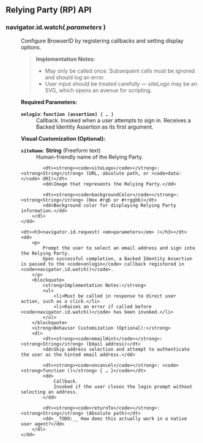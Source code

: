 ## Relying Party (RP) API

<dl>
    <dt><h3>navigator.id.watch( <em>parameters</em> )</h3></dt>
    <dd>
        <p>
            Configure BrowserID by registering callbacks and setting display options.
        </p>
        <blockquote>
            <strong>Implementation Notes:</strong>
            <ul>
                <li>May only be called once. Subsequent calls must be ignored and should log an error.</li>
                <li>User input should be treated carefully &mdash; siteLogo may be an SVG, which opens an avenue for scripting.</li>
            </ul>
        </blockquote>
        <strong>Required Parameters:</strong>
        <dl>
            <dt>
                <strong><code>onlogin</code></strong>:
                <code><strong>function (assertion)</strong> { … }</code>
            </dt>
            <dd>
                Callback.
                Invoked when a user attempts to sign in.
                Receives a Backed Identity Assertion as its first argument.
            </dd>
        </dl>
        <strong>Visual Customization (Optional):</strong>
        <dl>
            <dt><strong><code>siteName</code></strong>: <strong>String</strong> (Freeform text)</dt>
            <dd>Human-friendly name of the Relying Party.</dd>

            <dt><strong><code>siteLogo</code></strong>: <strong>String</strong> (URL, absolute path, or <code>data:</code> URI)</dt>
            <dd>Image that represents the Relying Party.</dd>

            <dt><strong><code>backgroundColor</code></strong>: <strong>String</strong> (Hex #rgb or #rrggbb)</dt>
            <dd>Background color for displaying Relying Party information.</dd>
        </dl>
    </dd>

    <dt><h3>navigator.id.request( <em>parameters</em> )</h3></dt>
    <dd>
        <p>
            Prompt the user to select an email address and sign into the Relying Party.
            Upon successful completion, a Backed Identity Assertion is passed to the <code>onlogin</code> callback registered in <code>navigator.id.watch()</code>.
        </p>
        <blockquote>
            <strong>Implementation Notes:</strong>
            <ul>
                <li>Must be called in response to direct user action, such as a click.</li>
                <li>Raises an error if called before <code>navigator.id.watch()</code> has been invoked.</li>
            </ul>
        </blockquote>
        <strong>Behavior Customization (Optional):</strong>
        <dl>
            <dt><strong><code>emailHint</code></strong>: <strong>String</strong> (Email address)</dt>
            <dd>Skip address selection and attempt to authenticate the user as the hinted email address.</dd>

            <dt><strong><code>oncancel</code></strong>: <code><strong>function ()</strong> { … }</code></dt>
            <dd>
                Callback.
                Invoked if the user closes the login prompt without selecting an address.
            </dd>

            <dt><strong><code>returnTo</code></strong>: <strong>String</strong> (Absolute path)</dt>
            <dd>__TODO:__ How does this actually work in a native user agent?</dd>
        </dl>
    </dd>
</dl>